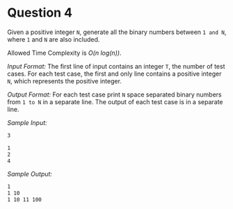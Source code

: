 # Question 4

Given a positive integer `N`, generate all the binary numbers between `1 and N`, where `1` and `N` are also included.
  
Allowed Time Complexity is *O(n log(n))*.

*Input Format:* The first line of input contains an integer `T`, the number of test cases. For each test case, the first and only line contains a positive integer `N`, which represents the positive integer.

*Output Format:* For each test case print `N` space separated binary numbers from `1 to N` in a separate line. The output of each test case is in a separate line.

*Sample Input:*

```bash
3

1
2
4
```

*Sample Output:*

```bash
1
1 10
1 10 11 100
```
